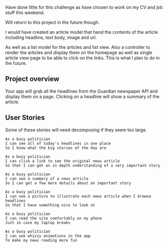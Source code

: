 
Have done little for this challenge as have chosen to work on my CV and job stuff this weekend.

Will return to this project in the future though.

I would have created an article model that hand the contents of the article including headline, text body, image and url.

As well as a list model for the articles and list view. Also a controller to render the articles and display them on the homepage as well as single article view page to be able to click on the links. This is what I plan to do in the future.


## Project overview

Your app will grab all the headlines from the Guardian newspaper API and display them on a page.  Clicking on a headline will show a summary of the article.

## User Stories

Some of these stories will need decomposing if they seem too large.

```
As a busy politician
I can see all of today's headlines in one place
So I know what the big stories of the day are
```

```
As a busy politician
I can click a link to see the original news article
So that I can get an in depth understanding of a very important story
```

```
As a busy politician
I can see a summary of a news article
So I can get a few more details about an important story
```

```
As a busy politician
I can see a picture to illustrate each news article when I browse headlines
So that I have something nice to look at
```

```
As a busy politician
I can read the site comfortably on my phone
Just in case my laptop breaks
```

```
As a busy politician
I can see whizzy animations in the app
To make my news reading more fun
```
